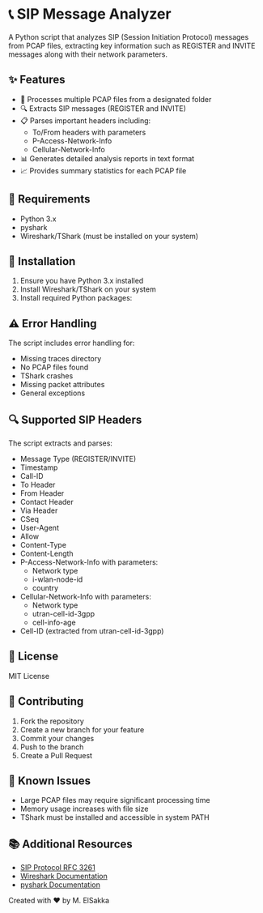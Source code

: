 # 📞 SIP Message Analyzer

A Python script that analyzes SIP (Session Initiation Protocol) messages from PCAP files, extracting key information such as REGISTER and INVITE messages along with their network parameters.

## ✨ Features

- 📁 Processes multiple PCAP files from a designated folder
- 🔍 Extracts SIP messages (REGISTER and INVITE)
- 📋 Parses important headers including:
  - To/From headers with parameters
  - P-Access-Network-Info
  - Cellular-Network-Info
- 📊 Generates detailed analysis reports in text format
- 📈 Provides summary statistics for each PCAP file

## 🔧 Requirements

- Python 3.x
- pyshark
- Wireshark/TShark (must be installed on your system)

## 🚀 Installation

1. Ensure you have Python 3.x installed
2. Install Wireshark/TShark on your system
3. Install required Python packages:


## ⚠️ Error Handling

The script includes error handling for:
- Missing traces directory
- No PCAP files found
- TShark crashes
- Missing packet attributes
- General exceptions

## 🔍 Supported SIP Headers

The script extracts and parses:
- Message Type (REGISTER/INVITE)
- Timestamp
- Call-ID
- To Header
- From Header
- Contact Header
- Via Header
- CSeq
- User-Agent
- Allow
- Content-Type
- Content-Length
- P-Access-Network-Info with parameters:
  - Network type
  - i-wlan-node-id
  - country
- Cellular-Network-Info with parameters:
  - Network type
  - utran-cell-id-3gpp
  - cell-info-age
- Cell-ID (extracted from utran-cell-id-3gpp)

## 📄 License

MIT License

## 🤝 Contributing

1. Fork the repository
2. Create a new branch for your feature
3. Commit your changes
4. Push to the branch
5. Create a Pull Request

## 🐛 Known Issues

- Large PCAP files may require significant processing time
- Memory usage increases with file size
- TShark must be installed and accessible in system PATH

## 📚 Additional Resources

- [SIP Protocol RFC 3261](https://tools.ietf.org/html/rfc3261)
- [Wireshark Documentation](https://www.wireshark.org/docs/)
- [pyshark Documentation](https://kiminewt.github.io/pyshark/)


Created with ❤️ by M. ElSakka